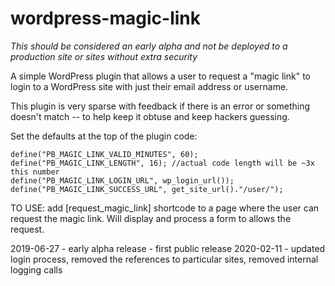 # wordpress-magic-link

*This should be considered an early alpha and not be deployed to a production site or sites without extra security*

A simple WordPress plugin that allows a user to request a "magic link" to login to a WordPress site with just their email address or username. 

This plugin is very sparse with feedback if there is an error or something doesn't match -- to help keep it obtuse and keep hackers guessing.

Set the defaults at the top of the plugin code:

```
define("PB_MAGIC_LINK_VALID_MINUTES", 60);
define("PB_MAGIC_LINK_LENGTH", 16); //actual code length will be ~3x this number
define("PB_MAGIC_LINK_LOGIN_URL", wp_login_url());
define("PB_MAGIC_LINK_SUCCESS_URL", get_site_url()."/user/");
```

TO USE: add [request_magic_link] shortcode to a page where the user can request the magic link. Will display and process a form to allows the request.

2019-06-27 - early alpha release - first public release
2020-02-11 - updated login process, removed the references to particular sites, removed internal logging calls